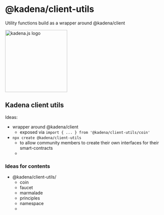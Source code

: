 <!-- genericHeader start -->

# @kadena/client-utils

Utility functions build as a wrapper around @kadena/client

<picture>
  <source srcset="https://raw.githubusercontent.com/kadena-community/kadena.js/main/common/images/Kadena.JS_logo-white.png" media="(prefers-color-scheme: dark)"/>
  <img src="https://raw.githubusercontent.com/kadena-community/kadena.js/main/common/images/Kadena.JS_logo-black.png" width="200" alt="kadena.js logo" />
</picture>

<!-- genericHeader end -->

## Kadena client utils

Ideas:

- wrapper around @kadena/client
  - exposed via `import { ... } from '@kadena/client-utils/coin'`
- `npx create @kadena/client-utils`
  - to allow community members to create their own interfaces for their
    smart-contracts
  -

### Ideas for contents

- @kadena/client-utils/
  - coin
  - faucet
  - marmalade
  - principles
  - namespace
  -
